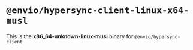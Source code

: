 # `@envio/hypersync-client-linux-x64-musl`

This is the **x86_64-unknown-linux-musl** binary for `@envio/hypersync-client`
